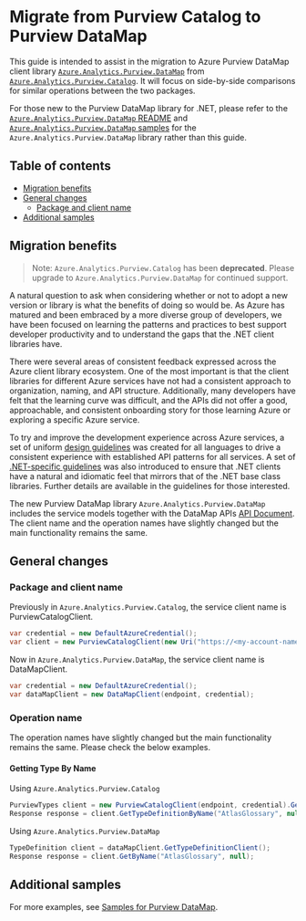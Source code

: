 # Migrate from Purview Catalog to Purview DataMap

This guide is intended to assist in the migration to Azure Purview DataMap client library [`Azure.Analytics.Purview.DataMap`](https://www.nuget.org/packages/Azure.Analytics.Purview.DataMap) from [`Azure.Analytics.Purview.Catalog`](https://www.nuget.org/packages/Azure.Analytics.Purview.Catalog). It will focus on side-by-side comparisons for similar operations between the two packages.

For those new to the Purview DataMap library for .NET, please refer to the [`Azure.Analytics.Purview.DataMap` README](https://github.com/Azure/azure-sdk-for-net/blob/main/sdk/purview/Azure.Analytics.Purview.DataMap/README.md) and [`Azure.Analytics.Purview.DataMap` samples](https://github.com/Azure/azure-sdk-for-net/tree/main/sdk/purview/Azure.Analytics.Purview.DataMap/samples) for the `Azure.Analytics.Purview.DataMap` library rather than this guide.

## Table of contents

- [Migration benefits](#migration-benefits)
- [General changes](#general-changes)
  - [Package and client name](#package-and-client-name)
- [Additional samples](#additional-samples)

## Migration benefits

> Note: `Azure.Analytics.Purview.Catalog` has been <b>deprecated</b>. Please upgrade to `Azure.Analytics.Purview.DataMap` for continued support.

A natural question to ask when considering whether or not to adopt a new version or library is what the benefits of doing so would be. As Azure has matured and been embraced by a more diverse group of developers, we have been focused on learning the patterns and practices to best support developer productivity and to understand the gaps that the .NET client libraries have.

There were several areas of consistent feedback expressed across the Azure client library ecosystem. One of the most important is that the client libraries for different Azure services have not had a consistent approach to organization, naming, and API structure. Additionally, many developers have felt that the learning curve was difficult, and the APIs did not offer a good, approachable, and consistent onboarding story for those learning Azure or exploring a specific Azure service.

To try and improve the development experience across Azure services, a set of uniform [design guidelines](https://azure.github.io/azure-sdk/general_introduction.html) was created for all languages to drive a consistent experience with established API patterns for all services. A set of [.NET-specific guidelines](https://azure.github.io/azure-sdk/dotnet_introduction.html) was also introduced to ensure that .NET clients have a natural and idiomatic feel that mirrors that of the .NET base class libraries. Further details are available in the guidelines for those interested.

The new Purview DataMap library `Azure.Analytics.Purview.DataMap` includes the service models together with the DataMap APIs [API Document](https://learn.microsoft.com/rest/api/purview/datamapdataplane/operation-groups). The client name and the operation names have slightly changed but the main functionality remains the same.

## General changes

### Package and client name

Previously in `Azure.Analytics.Purview.Catalog`, the service client name is PurviewCatalogClient.

```C#
var credential = new DefaultAzureCredential();
var client = new PurviewCatalogClient(new Uri("https://<my-account-name>.purview.azure.com"), credential);
```

Now in `Azure.Analytics.Purview.DataMap`, the service client name is DataMapClient.

```C# Snippet:CreateDataMapClient
var credential = new DefaultAzureCredential();
var dataMapClient = new DataMapClient(endpoint, credential);
```

### Operation name
The operation names have slightly changed but the main functionality remains the same. Please check the below examples.

#### Getting Type By Name

Using `Azure.Analytics.Purview.Catalog`

```C#
PurviewTypes client = new PurviewCatalogClient(endpoint, credential).GetPurviewTypesClient();
Response response = client.GetTypeDefinitionByName("AtlasGlossary", null);
```

Using `Azure.Analytics.Purview.DataMap`
```C# Snippet:GetTypeByName
TypeDefinition client = dataMapClient.GetTypeDefinitionClient();
Response response = client.GetByName("AtlasGlossary", null);
```

## Additional samples

For more examples, see [Samples for Purview DataMap](https://github.com/Azure/azure-sdk-for-net/tree/main/sdk/purview/Azure.Analytics.Purview.DataMap#examples).